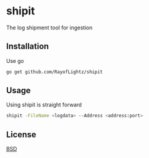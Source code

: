 # shipit
The log shipment tool for ingestion

## Installation
Use go
```bash
go get github.com/RayofLightz/shipit
```

## Usage
Using shipit is straight forward
```bash
shipit -FileName <logdata> --Address <address:port>
```

## License
[BSD](https://choosealicense.com/licenses/bsd)
